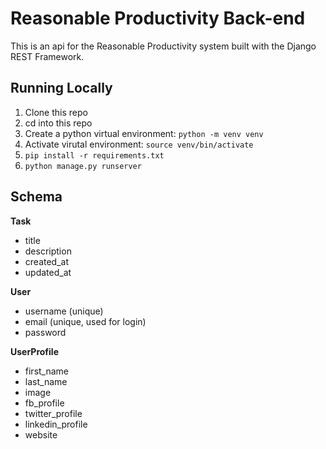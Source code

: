 # Reasonable Productivity Back-end

This is an api for the Reasonable Productivity system built with the Django REST Framework.

## Running Locally

1. Clone this repo
1. cd into this repo
1. Create a python virtual environment: `python -m venv venv`
1. Activate virutal environment: `source venv/bin/activate`
1. `pip install -r requirements.txt`
1. `python manage.py runserver`

## Schema

**Task**

* title
* description
* created_at
* updated_at

**User**

* username (unique)
* email (unique, used for login)
* password

**UserProfile**

* first_name
* last_name
* image
* fb_profile
* twitter_profile
* linkedin_profile
* website
